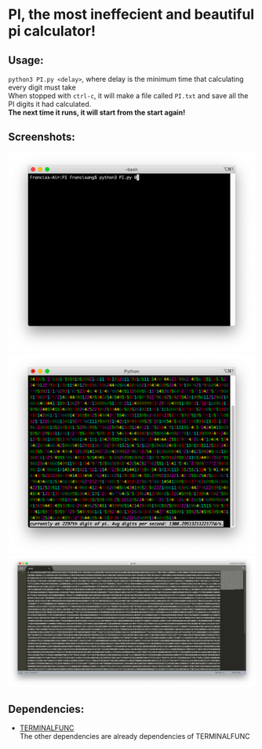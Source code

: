 # PI, the most ineffecient and beautiful pi calculator!
## Usage:

`python3 PI.py <delay>`, where delay is the minimum time that calculating every digit must take  
When stopped with `ctrl-c`, it will make a file called `PI.txt` and save all the PI digits it had calculated.  
**The next time it runs, it will start from the start again!**

## Screenshots:

![Command](https://github.com/lomnom/PI/blob/main/Screenshots/Screenshot%202021-05-20%20at%201.13.01%20PM.png)
![Running](https://github.com/lomnom/PI/blob/main/Screenshots/Screenshot%202021-05-20%20at%201.13.06%20PM.png)
![output](https://github.com/lomnom/PI/blob/main/Screenshots/Screenshot%202021-05-20%20at%201.13.29%20PM.png)

## Dependencies:
- [TERMINALFUNC](https://github.com/lomnom/TERMINALFUNC)  
The other dependencies are already dependencies of TERMINALFUNC
